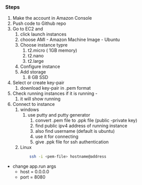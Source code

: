 ### Steps

1. Make the account in Amazon Console
2. Push code to Github repo
3. Go to EC2 and 
	1. click launch instances
	2. choose AMI - Amazon Machine Image - Ubuntu
	3. Choose instance typre
		1. t2.micro ( 1GB memory)
		2. t2.nano
		3. t2.large
	4. Configure instance
	5. Add storage
		1. 8 GB SSD
4. Select or create key-pair
	1. download key-pair in .pem format
5. Check running instances if it is running - 
	1. it will show running 
6. Connect to instance
	1. windows
		1. use putty and putty generator
			1. convert .pem file to .ppk file (public -private key)
			2. find public ipv4 address of running instance
			3. also find username (default is ubuntu)
			4. use it for connecting
			5. give .ppk file for ssh authentication
	2. Linux
		```bash
			ssh -i <pem-file> hostname@address
		```
- change app.run args
	- host = 0.0.0.0
	- port = 8080
